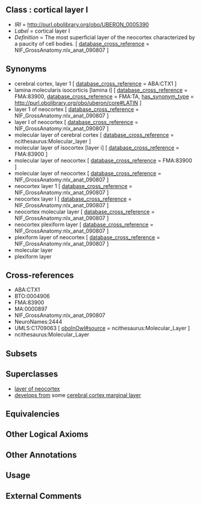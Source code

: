 
## Class : cortical layer I

 * *IRI* = http://purl.obolibrary.org/obo/UBERON_0005390
 * *Label* = cortical layer I
 * *Definition* = The most superficial layer of the neocortex characterized by a paucity of cell bodies. [ [database_cross_reference](../../ef/oboInOwl#hasDbXref.md) = NIF_GrossAnatomy:nlx_anat_090807 ]

## Synonyms

 * cerebral cortex, layer 1 [ [database_cross_reference](../../ef/oboInOwl#hasDbXref.md) = ABA:CTX1 ]
 * lamina molecularis isocorticis [lamina i] [ [database_cross_reference](../../ef/oboInOwl#hasDbXref.md) = FMA:83900, [database_cross_reference](../../ef/oboInOwl#hasDbXref.md) = FMA:TA, [has_synonym_type](../../pe/oboInOwl#hasSynonymType.md) = http://purl.obolibrary.org/obo/uberon/core#LATIN ]
 * layer 1 of neocortex [ [database_cross_reference](../../ef/oboInOwl#hasDbXref.md) = NIF_GrossAnatomy:nlx_anat_090807 ]
 * layer I of neocortex [ [database_cross_reference](../../ef/oboInOwl#hasDbXref.md) = NIF_GrossAnatomy:nlx_anat_090807 ]
 * molecular layer of cerebral cortex [ [database_cross_reference](../../ef/oboInOwl#hasDbXref.md) = ncithesaurus:Molecular_layer ]
 * molecular layer of isocortex [layer i] [ [database_cross_reference](../../ef/oboInOwl#hasDbXref.md) = FMA:83900 ]
 * molecular layer of neocortex [ [database_cross_reference](../../ef/oboInOwl#hasDbXref.md) = FMA:83900 ]
 * molecular layer of neocortex [ [database_cross_reference](../../ef/oboInOwl#hasDbXref.md) = NIF_GrossAnatomy:nlx_anat_090807 ]
 * neocortex layer 1 [ [database_cross_reference](../../ef/oboInOwl#hasDbXref.md) = NIF_GrossAnatomy:nlx_anat_090807 ]
 * neocortex layer I [ [database_cross_reference](../../ef/oboInOwl#hasDbXref.md) = NIF_GrossAnatomy:nlx_anat_090807 ]
 * neocortex molecular layer [ [database_cross_reference](../../ef/oboInOwl#hasDbXref.md) = NIF_GrossAnatomy:nlx_anat_090807 ]
 * neocortex plexiform layer [ [database_cross_reference](../../ef/oboInOwl#hasDbXref.md) = NIF_GrossAnatomy:nlx_anat_090807 ]
 * plexiform layer of neocortex [ [database_cross_reference](../../ef/oboInOwl#hasDbXref.md) = NIF_GrossAnatomy:nlx_anat_090807 ]
 * molecular layer
 * plexiform layer

## Cross-references

 * ABA:CTX1
 * BTO:0004906
 * FMA:83900
 * MA:0000897
 * NIF_GrossAnatomy:nlx_anat_090807
 * NeuroNames:2444
 * UMLS:C1709063 [ [oboInOwl#source](../../ce/oboInOwl#source.md) = ncithesaurus:Molecular_Layer ]
 * ncithesaurus:Molecular_Layer

## Subsets


## Superclasses

 * [layer of neocortex](../../UBERON/01/UBERON_0002301.md)
 * [develops from](../../RO/02/RO_0002202.md) some [cerebral cortex marginal layer](../../UBERON/35/UBERON_0014935.md)

## Equivalencies


## Other Logical Axioms


## Other Annotations


## Usage


## External Comments

